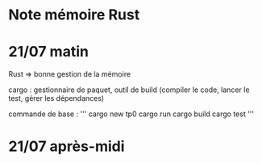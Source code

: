 # Note mémoire Rust

# 21/07 matin

Rust => bonne gestion de la mémoire

cargo : gestionnaire de paquet, outil de build (compiler le code, lancer le test, gérer les dépendances)

commande de base :
'''
cargo new tp0
cargo run
cargo build
cargo test
'''


# 21/07 après-midi


